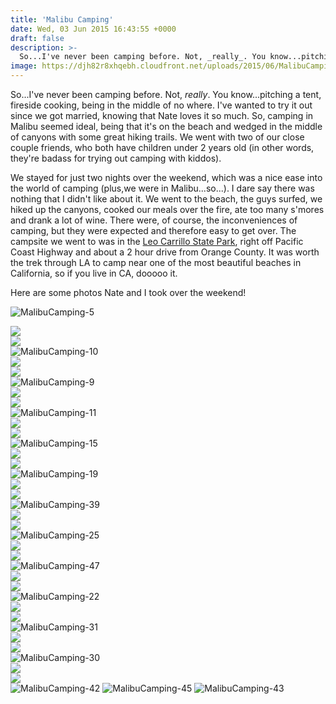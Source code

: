 ```yaml
---
title: 'Malibu Camping'
date: Wed, 03 Jun 2015 16:43:55 +0000
draft: false
description: >-
  So...I've never been camping before. Not, _really_. You know...pitching a tent, fireside cooking, being in the middle of no where.
image: https://djh82r8xhqebh.cloudfront.net/uploads/2015/06/MalibuCamping-5.jpg
---
```


So...I've never been camping before. Not, _really_. You know...pitching a tent, fireside cooking, being in the middle of no where. I've wanted to try it out since we got married, knowing that Nate loves it so much. So, camping in Malibu seemed ideal, being that it's on the beach and wedged in the middle of canyons with some great hiking trails. We went with two of our close couple friends, who both have children under 2 years old (in other words, they're badass for trying out camping with kiddos).

We stayed for just two nights over the weekend, which was a nice ease into the world of camping (plus,we were in Malibu...so...). I dare say there was nothing that I didn't like about it. We went to the beach, the guys surfed, we hiked up the canyons, cooked our meals over the fire, ate too many s'mores and drank a lot of wine. There were, of course, the inconveniences of camping, but they were expected and therefore easy to get over. The campsite we went to was in the [Leo Carrillo State Park](http://www.parks.ca.gov/?page_id=1029), right off Pacific Coast Highway and about a 2 hour drive from Orange County. It was worth the trek through LA to camp near one of the most beautiful beaches in California, so if you live in CA, dooooo it.

Here are some photos Nate and I took over the weekend!

![MalibuCamping-5](https://djh82r8xhqebh.cloudfront.net/uploads/2015/06/MalibuCamping-5.jpg) <div class="flex-ns mhn2-ns mb3"> <div class="ph2-ns w-50-ns">![](https://djh82r8xhqebh.cloudfront.net/uploads/2015/06/MalibuCamping-6.jpg)</div> <div class="ph2-ns w-50-ns">![](https://djh82r8xhqebh.cloudfront.net/uploads/2015/06/MalibuCamping-2.jpg)</div> </div> ![MalibuCamping-10](https://djh82r8xhqebh.cloudfront.net/uploads/2015/06/MalibuCamping-10.jpg) <div class="flex-ns mhn2-ns mb3"> <div class="ph2-ns w-50-ns">![](https://djh82r8xhqebh.cloudfront.net/uploads/2015/06/MalibuCamping-3.jpg)</div> <div class="ph2-ns w-50-ns">![](https://djh82r8xhqebh.cloudfront.net/uploads/2015/06/MalibuCamping-14.jpg)</div> </div> ![MalibuCamping-9](https://djh82r8xhqebh.cloudfront.net/uploads/2015/06/MalibuCamping-9.jpg) <div class="flex-ns mhn2-ns mb3"> <div class="ph2-ns w-50-ns">![](https://djh82r8xhqebh.cloudfront.net/uploads/2015/06/MalibuCamping-7.jpg)</div> <div class="ph2-ns w-50-ns">![](https://djh82r8xhqebh.cloudfront.net/uploads/2015/06/MalibuCamping-8.jpg)</div> </div> ![MalibuCamping-11](https://djh82r8xhqebh.cloudfront.net/uploads/2015/06/MalibuCamping-11.jpg) <div class="flex-ns mhn2-ns mb3"> <div class="ph2-ns w-50-ns">![](https://djh82r8xhqebh.cloudfront.net/uploads/2015/06/MalibuCamping-13.jpg)</div> <div class="ph2-ns w-50-ns">![](https://djh82r8xhqebh.cloudfront.net/uploads/2015/06/MalibuCamping-12.jpg)</div> </div> ![MalibuCamping-15](https://djh82r8xhqebh.cloudfront.net/uploads/2015/06/MalibuCamping-15.jpg) <div class="flex-ns mhn2-ns mb3"> <div class="ph2-ns w-50-ns">![](https://djh82r8xhqebh.cloudfront.net/uploads/2015/06/MalibuCamping-18.jpg)</div> <div class="ph2-ns w-50-ns">![](https://djh82r8xhqebh.cloudfront.net/uploads/2015/06/MalibuCamping-16.jpg)</div> </div> ![MalibuCamping-19](https://djh82r8xhqebh.cloudfront.net/uploads/2015/06/MalibuCamping-19.jpg) <div class="flex-ns mhn2-ns mb3"> <div class="ph2-ns w-50-ns">![](https://djh82r8xhqebh.cloudfront.net/uploads/2015/06/MalibuCamping-46.jpg)</div> <div class="ph2-ns w-50-ns">![](https://djh82r8xhqebh.cloudfront.net/uploads/2015/06/MalibuCamping-17.jpg)</div> </div> ![MalibuCamping-39](https://djh82r8xhqebh.cloudfront.net/uploads/2015/06/MalibuCamping-39.jpg) <div class="flex-ns mhn2-ns mb3"> <div class="ph2-ns w-50-ns">![](https://djh82r8xhqebh.cloudfront.net/uploads/2015/06/MalibuCamping-20.jpg)</div> <div class="ph2-ns w-50-ns">![](https://djh82r8xhqebh.cloudfront.net/uploads/2015/06/MalibuCamping-34.jpg)</div> </div> ![MalibuCamping-25](https://djh82r8xhqebh.cloudfront.net/uploads/2015/06/MalibuCamping-25.jpg) <div class="flex-ns mhn2-ns mb3"> <div class="ph2-ns w-50-ns">![](https://djh82r8xhqebh.cloudfront.net/uploads/2015/06/MalibuCamping-27.jpg)</div> <div class="ph2-ns w-50-ns">![](https://djh82r8xhqebh.cloudfront.net/uploads/2015/06/MalibuCamping-23.jpg)</div> </div> ![MalibuCamping-47](https://djh82r8xhqebh.cloudfront.net/uploads/2015/06/MalibuCamping-47.jpg) <div class="flex-ns mhn2-ns mb3"> <div class="ph2-ns w-50-ns">![](https://djh82r8xhqebh.cloudfront.net/uploads/2015/06/MalibuCamping-24.jpg)</div> <div class="ph2-ns w-50-ns">![](https://djh82r8xhqebh.cloudfront.net/uploads/2015/06/MalibuCamping-36.jpg)</div> </div> ![MalibuCamping-22](https://djh82r8xhqebh.cloudfront.net/uploads/2015/06/MalibuCamping-22.jpg) <div class="flex-ns mhn2-ns mb3"> <div class="ph2-ns w-50-ns">![](https://djh82r8xhqebh.cloudfront.net/uploads/2015/06/MalibuCamping-28.jpg)</div> <div class="ph2-ns w-50-ns">![](https://djh82r8xhqebh.cloudfront.net/uploads/2015/06/MalibuCamping-33.jpg)</div> </div> ![MalibuCamping-31](https://djh82r8xhqebh.cloudfront.net/uploads/2015/06/MalibuCamping-31.jpg) <div class="flex-ns mhn2-ns mb3"> <div class="ph2-ns w-50-ns">![](https://djh82r8xhqebh.cloudfront.net/uploads/2015/06/MalibuCamping-32.jpg)</div> <div class="ph2-ns w-50-ns">![](https://djh82r8xhqebh.cloudfront.net/uploads/2015/06/MalibuCamping-37.jpg)</div> </div> ![MalibuCamping-30](https://djh82r8xhqebh.cloudfront.net/uploads/2015/06/MalibuCamping-30.jpg) <div class="flex-ns mhn2-ns mb3"> <div class="ph2-ns w-50-ns">![](https://djh82r8xhqebh.cloudfront.net/uploads/2015/06/MalibuCamping-40.jpg)</div> <div class="ph2-ns w-50-ns">![](https://djh82r8xhqebh.cloudfront.net/uploads/2015/06/MalibuCamping-41.jpg)</div> </div> ![MalibuCamping-42](https://djh82r8xhqebh.cloudfront.net/uploads/2015/06/MalibuCamping-42.jpg) ![MalibuCamping-45](https://djh82r8xhqebh.cloudfront.net/uploads/2015/06/MalibuCamping-45.jpg) ![MalibuCamping-43](https://djh82r8xhqebh.cloudfront.net/uploads/2015/06/MalibuCamping-43.jpg)